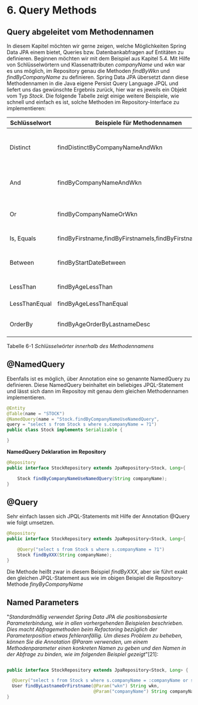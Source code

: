 # 6. Query Methods

## Query abgeleitet vom Methodennamen

In diesem Kapitel möchten wir gerne zeigen, welche Möglichkeiten Spring Data JPA einem bietet, Queries bzw. Datenbankabfragen auf Entitäten zu definieren. Beginnen möchten wir mit dem Beispiel aus Kapitel 5.4. Mit Hilfe von Schlüsselwörtern und Klassenattributen *companyName* und *wkn* war es uns möglich, im Repository genau die Methoden *findByWkn* und *findByCompanyName* zu definieren. Spring Data JPA übersetzt dann diese Methodennamen in die Java eigene Persist Query Language JPQL und liefert uns das gewünschte Ergebnis zurück, hier war es jeweils ein Objekt vom Typ *Stock*.
Die folgende Tabelle zeigt einige weitere Beispiele, wie schnell und einfach es ist, solche Methoden im Repository-Interface zu implementieren:

Schlüsselwort | Beispiele für Methodennamen | JPQL Auszug
-|-|-
Distinct|findDistinctByCompanyNameAndWkn | select distinct …​ where x.companyName = ?1 and x.wkn = ?2
And|findByCompanyNameAndWkn|… where x.companyName = ?1 and x.wkn = ?2
Or|findByCompanyNameOrWkn|… where x.companyName = ?1 or x.wkn = ?2
Is, Equals|findByFirstname,findByFirstnameIs,findByFirstnameEquals|… where x.firstname = ?1
Between|findByStartDateBetween|… where x.startDate between ?1 and ?2
LessThan|findByAgeLessThan|… where x.age < ?1
LessThanEqual|findByAgeLessThanEqual|… where x.age <= ?1
OrderBy|findByAgeOrderByLastnameDesc|… where x.age = ?1 order by x.lastname desc

Tabelle 6-1 *Schlüsselwörter innerhalb des Methodennamens*



## @NamedQuery

Ebenfalls ist es möglich, über Annotation eine so genannte NamedQuery zu definieren. Diese NamedQuery beinhaltet ein beliebiges JPQL-Statement und lässt sich dann im Repositoy mit genau dem gleichen Methodennamen implementieren.

```java
@Entity
@Table(name = "STOCK")
@NamedQuery(name = "Stock.findByCompanyNameUseNamedQuery",
query = "select s from Stock s where s.companyName = ?1")
public class Stock implements Serializable {

}
```
**NamedQuery Deklaration im Repository**

```Java
@Repository
public interface StockRepository extends JpaRepository<Stock, Long>{

	Stock findByCompanyNameUseNamedQuery(String companyName);
}
```

## @Query

Sehr einfach lassen sich JPQL-Statements mit Hilfe der Annotation @Query wie folgt umsetzen.

```Java
@Repository
public interface StockRepository extends JpaRepository<Stock, Long>{

	@Query("select s from Stock s where s.companyName = ?1")
	Stock findByXXX(String companyName);
}
```

Die Methode heißt zwar in diesem Beispiel *findByXXX*, aber sie führt exakt den gleichen JPQL-Statement aus wie im obigen Beispiel die Repository-Methode *finyByCompanyName*


## Named Parameters

"*Standardmäßig verwendet Spring Data JPA die positionsbasierte Parameterbindung, wie in allen vorhergehenden Beispielen beschrieben. Dies macht Abfragemethoden beim Refactoring bezüglich der Parameterposition etwas fehleranfällig. Um dieses Problem zu beheben, können Sie die Annotation @Param verwenden, um einem Methodenparameter einen konkreten Namen zu geben und den Namen in der Abfrage zu binden, wie im folgenden Beispiel gezeigt*"[21]:
```java

public interface StockRepository extends JpaRepository<Stock, Long> {

  @Query("select s from Stock s where s.companyName = :companyName or s.wkn = :wkn")
  User findByLastnameOrFirstname(@Param("wkn") String wkn,
                                 @Param("companyName") String companyName);
}
```
